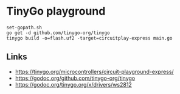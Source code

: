 # TinyGo playground

```shell
set-gopath.sh
go get -d github.com/tinygo-org/tinygo
tinygo build -o=flash.uf2 -target=circuitplay-express main.go
```

## Links

- https://tinygo.org/microcontrollers/circuit-playground-express/
- https://godoc.org/github.com/tinygo-org/tinygo
- https://godoc.org/tinygo.org/x/drivers/ws2812
